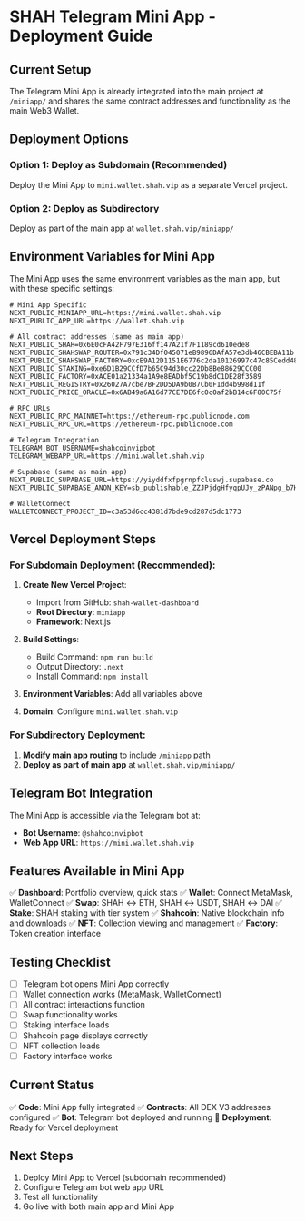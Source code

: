 # SHAH Telegram Mini App - Deployment Guide

## Current Setup

The Telegram Mini App is already integrated into the main project at `/miniapp/` and shares the same contract addresses and functionality as the main Web3 Wallet.

## Deployment Options

### Option 1: Deploy as Subdomain (Recommended)
Deploy the Mini App to `mini.wallet.shah.vip` as a separate Vercel project.

### Option 2: Deploy as Subdirectory
Deploy as part of the main app at `wallet.shah.vip/miniapp/`

## Environment Variables for Mini App

The Mini App uses the same environment variables as the main app, but with these specific settings:

```
# Mini App Specific
NEXT_PUBLIC_MINIAPP_URL=https://mini.wallet.shah.vip
NEXT_PUBLIC_APP_URL=https://wallet.shah.vip

# All contract addresses (same as main app)
NEXT_PUBLIC_SHAH=0x6E0cFA42F797E316ff147A21f7F1189cd610ede8
NEXT_PUBLIC_SHAHSWAP_ROUTER=0x791c34Df045071eB9896DAfA57e3db46CBEBA11b
NEXT_PUBLIC_SHAHSWAP_FACTORY=0xcE9A12D1151E6776c2da10126997c47c85Cedd48
NEXT_PUBLIC_STAKING=0xe6D1B29CCfD7b65C94d30cc22Db8Be88629CCC00
NEXT_PUBLIC_FACTORY=0xACE01a21334a1A9e8EADbf5C19b8dC1DE28f3589
NEXT_PUBLIC_REGISTRY=0x26027A7cbe7BF2DD5DA9b0B7Cb0F1dd4b998d11f
NEXT_PUBLIC_PRICE_ORACLE=0x6AB49a6A16d77CE7DE6fc0c0af2bB14c6F80C75f

# RPC URLs
NEXT_PUBLIC_RPC_MAINNET=https://ethereum-rpc.publicnode.com
NEXT_PUBLIC_RPC_URL=https://ethereum-rpc.publicnode.com

# Telegram Integration
TELEGRAM_BOT_USERNAME=shahcoinvipbot
TELEGRAM_WEBAPP_URL=https://mini.wallet.shah.vip

# Supabase (same as main app)
NEXT_PUBLIC_SUPABASE_URL=https://yiyddfxfpgrnpfcluswj.supabase.co
NEXT_PUBLIC_SUPABASE_ANON_KEY=sb_publishable_ZZJPjdgHfyqpUJy_zPANpg_b7H4p80h

# WalletConnect
WALLETCONNECT_PROJECT_ID=c3a53d6cc4381d7bde9cd287d5dc1773
```

## Vercel Deployment Steps

### For Subdomain Deployment (Recommended):

1. **Create New Vercel Project**:
   - Import from GitHub: `shah-wallet-dashboard`
   - **Root Directory**: `miniapp`
   - **Framework**: Next.js

2. **Build Settings**:
   - Build Command: `npm run build`
   - Output Directory: `.next`
   - Install Command: `npm install`

3. **Environment Variables**: Add all variables above

4. **Domain**: Configure `mini.wallet.shah.vip`

### For Subdirectory Deployment:

1. **Modify main app routing** to include `/miniapp` path
2. **Deploy as part of main app** at `wallet.shah.vip/miniapp/`

## Telegram Bot Integration

The Mini App is accessible via the Telegram bot at:
- **Bot Username**: `@shahcoinvipbot`
- **Web App URL**: `https://mini.wallet.shah.vip`

## Features Available in Mini App

✅ **Dashboard**: Portfolio overview, quick stats
✅ **Wallet**: Connect MetaMask, WalletConnect
✅ **Swap**: SHAH ↔ ETH, SHAH ↔ USDT, SHAH ↔ DAI
✅ **Stake**: SHAH staking with tier system
✅ **Shahcoin**: Native blockchain info and downloads
✅ **NFT**: Collection viewing and management
✅ **Factory**: Token creation interface

## Testing Checklist

- [ ] Telegram bot opens Mini App correctly
- [ ] Wallet connection works (MetaMask, WalletConnect)
- [ ] All contract interactions function
- [ ] Swap functionality works
- [ ] Staking interface loads
- [ ] Shahcoin page displays correctly
- [ ] NFT collection loads
- [ ] Factory interface works

## Current Status

✅ **Code**: Mini App fully integrated
✅ **Contracts**: All DEX V3 addresses configured
✅ **Bot**: Telegram bot deployed and running
🔄 **Deployment**: Ready for Vercel deployment

## Next Steps

1. Deploy Mini App to Vercel (subdomain recommended)
2. Configure Telegram bot web app URL
3. Test all functionality
4. Go live with both main app and Mini App
